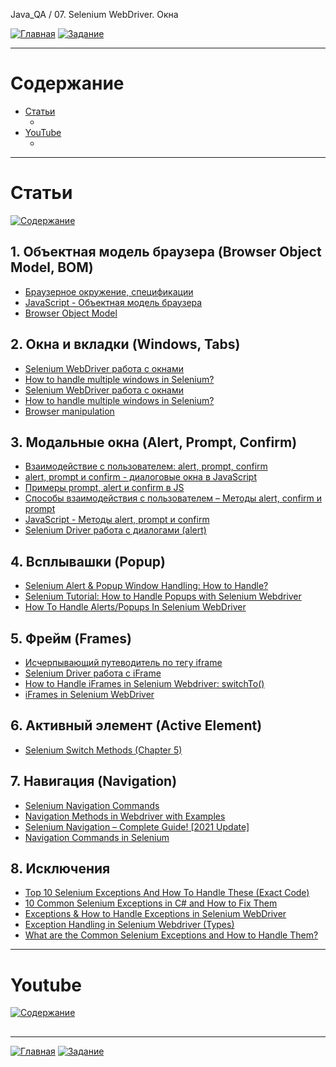 Java_QA / 07. Selenium WebDriver. Окна

[![Главная](https://img.shields.io/badge/-Главная-aaccee)](README.md)
[![Задание](https://img.shields.io/badge/-Задание-99ffee)](3.%20Задание.md)

***

# Содержание

* [Статьи](#статьи)
    * []()
* [YouTube](#youtube)
    * []()

***

# Статьи

[![Содержание](https://img.shields.io/badge/-Содержание-66eeff)](#содержание)

## 1. Объектная модель браузера (Browser Object Model, BOM)

* [Браузерное окружение, спецификации](https://learn.javascript.ru/browser-environment)
* [JavaScript - Объектная модель браузера](https://itchief.ru/javascript/bom)
* [Browser Object Model](http://ильяалександрович.рф/lec/web/5/1/index.html)

## 2. Окна и вкладки (Windows, Tabs)

* [Selenium WebDriver работа с окнами](http://internetka.in.ua/selenium-webdriver-window/)
* [How to handle multiple windows in Selenium?](https://www.toolsqa.com/selenium-webdriver/window-handle-in-selenium/)
* [Selenium WebDriver работа с окнами](http://internetka.in.ua/selenium-webdriver-window/)
* [How to handle multiple windows in Selenium?](https://www.browserstack.com/guide/handle-multiple-windows-in-selenium)
* [Browser manipulation](https://www.selenium.dev/documentation/en/webdriver/browser_manipulation/)

## 3. Модальные окна (Alert, Prompt, Confirm)

* [Взаимодействие с пользователем: alert, prompt, confirm](https://learn.javascript.ru/uibasic)
* [alert, prompt и confirm - диалоговые окна в JavaScript](https://itchief.ru/javascript/alert-prompt-confirm)
* [Примеры prompt, alert и confirm в JS](https://myrusakov.ru/js-prompt.html)
* [Способы взаимодействия с пользователем – Методы alert, confirm и prompt](https://www.webpupil.ru/javascript_view.php?id=215)
* [JavaScript - Методы alert, prompt и confirm](https://itchief.ru/javascript/alert-prompt-confirm)
* [Selenium Driver работа c диалогами (alert)](http://internetka.in.ua/selenium-driver-aler/)

## 4. Всплывашки (Popup)

* [Selenium Alert & Popup Window Handling: How to Handle?](https://www.guru99.com/alert-popup-handling-selenium.html)
* [Selenium Tutorial: How to Handle Popups with Selenium Webdriver](https://huddle.eurostarsoftwaretesting.com/how-to-selenium-popups-with-selenium/)
* [How To Handle Alerts/Popups In Selenium WebDriver](https://www.softwaretestinghelp.com/handle-alerts-popups-selenium-webdriver-selenium-tutorial-16/)

## 5. Фрейм (Frames)

* [Исчерпывающий путеводитель по тегу iframe](https://habr.com/ru/post/488516/)
* [Selenium Driver работа с iFrame](http://internetka.in.ua/selenium-driver-iframe/)
* [How to Handle iFrames in Selenium Webdriver: switchTo()](https://www.guru99.com/handling-iframes-selenium.html)
* [iFrames in Selenium WebDriver](https://www.toolsqa.com/selenium-webdriver/handle-iframes-in-selenium/)

## 6. Активный элемент (Active Element)

* [Selenium Switch Methods (Chapter 5)](https://blog.testproject.io/2020/06/18/selenium-switch-methods-chapter-5/)

## 7. Навигация (Navigation)

* [Selenium Navigation Commands](https://www.toolsqa.com/selenium-webdriver/selenium-navigation-commands/)
* [Navigation Methods in Webdriver with Examples](https://www.seleniumeasy.com/selenium-tutorials/navigation-methods-webdriver-examples)
* [Selenium Navigation – Complete Guide! \[2021 Update\]](https://www.swtestacademy.com/selenium-webdriver-navigation/)
* [Navigation Commands in Selenium](https://stqatools.com/selenium-navigation-commands/)

## 8. Исключения

* [Top 10 Selenium Exceptions And How To Handle These (Exact Code)](https://www.softwaretestinghelp.com/exception-handling-framework-selenium-tutorial-19/#8_orgopenqaseleniumTimeoutException)
* [10 Common Selenium Exceptions in C# and How to Fix Them](https://blog.testproject.io/2020/12/28/10-common-selenium-exceptions-in-c-and-how-to-fix-them/)
* [Exceptions & How to Handle Exceptions in Selenium WebDriver](https://blog.knoldus.com/exceptions-how-to-handle-exceptions-in-selenium-webdriver/#nosuchelementexception)
* [Exception Handling in Selenium Webdriver (Types)](https://www.guru99.com/exception-handling-selenium.html)
* [What are the Common Selenium Exceptions and How to Handle Them?](https://www.thepsi.com/what-are-the-common-selenium-exceptions-and-how-to-handle-them/)


***

# Youtube

[![Содержание](https://img.shields.io/badge/-Содержание-66eeff)](#содержание)

##


***

[![Главная](https://img.shields.io/badge/-Главная-aaccee)](README.md)
[![Задание](https://img.shields.io/badge/-Задание-99ffee)](3.%20Задание.md)